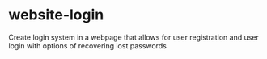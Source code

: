 # website-login
Create login system in a webpage that allows for user registration and user login with options of recovering lost passwords
